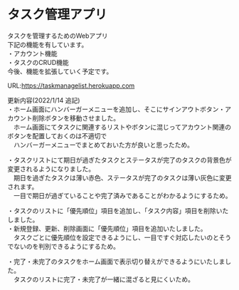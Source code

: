 # タスク管理アプリ
タスクを管理するためのWebアプリ  
下記の機能を有しています。  
・アカウント機能  
・タスクのCRUD機能  
今後、機能を拡張していく予定です。
  
URL:https://taskmanagelist.herokuapp.com

更新内容(2022/1/14 追記)  
・ホーム画面にハンバーガーメニューを追加し、そこにサインアウトボタン・アカウント削除ボタンを移動させました。  
　ホーム画面にてタスクに関連するリストやボタンに混じってアカウント関連のボタンを配置しておくのは不適切で  
　ハンバーガーメニューでまとめておいた方が良いと思ったため。  
  
  
・タスクリストにて期日が過ぎたタスクとステータスが完了のタスクの背景色が変更されるようになりました。  
　期日を過ぎたタスクは薄い赤色、ステータスが完了のタスクは薄い灰色に変更されます。  
　一目で期日が過ぎていることや完了済みであることがわかるようにするため。  
  
  
・タスクのリストに「優先順位」項目を追加し、「タスク内容」項目を削除いたしました。  
・新規登録、更新、削除画面に「優先順位」項目を追加いたしました。  
　タスクごとに優先順位を設定できるようにし、一目ですぐ対応したいのとそうでないのを判別できるようにするため。
  
  
・完了・未完了のタスクをホーム画面で表示切り替えができるようにいたしました。  
　タスクのリストに完了・未完了が一緒に混ざると見にくいため。
